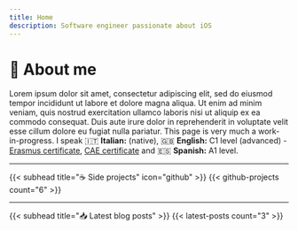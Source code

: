 ```yaml
---
title: Home
description: Software engineer passionate about iOS
---
```


# 👋 About me

Lorem ipsum dolor sit amet, consectetur adipiscing elit, sed do eiusmod tempor incididunt ut labore et dolore magna aliqua. Ut enim ad minim veniam, quis nostrud exercitation ullamco laboris nisi ut aliquip ex ea commodo consequat. Duis aute irure dolor in reprehenderit in voluptate velit esse cillum dolore eu fugiat nulla pariatur. This page is very much a work-in-progress. I speak 🇮🇹 **Italian:** (native), 🇬🇧 **English:** C1 level (advanced) - [Erasmus certificate](aaa), [CAE certificate](aaa) and 🇪🇸 **Spanish:** A1 level.

---

{{< subhead title="☕️ Side projects" icon="github" >}}
{{< github-projects count="6" >}}

---

{{< subhead title="📥 Latest blog posts" >}}
{{< latest-posts count="3" >}}
